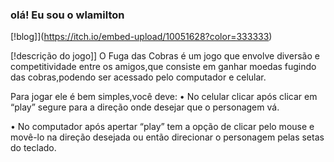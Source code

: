 ### olá! Eu sou o wlamilton

[!blog]](https://itch.io/embed-upload/10051628?color=333333)

[!descrição do jogo]] 
O Fuga das Cobras é um jogo que envolve diversão e competitividade entre os amigos,que consiste em ganhar moedas fugindo das cobras,podendo ser acessado pelo computador e celular. 

Para jogar ele é bem simples,você deve:
• No celular clicar após clicar em “play” segure para a direção onde desejar que o personagem vá.


• No computador após apertar “play” tem a opção de clicar pelo mouse e movê-lo na direção desejada ou então direcionar o personagem pelas setas do teclado.

